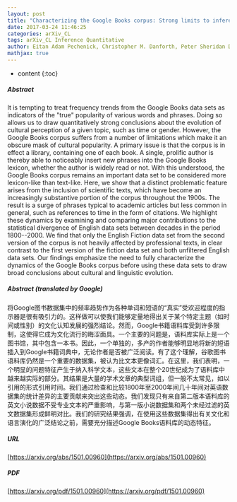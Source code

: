 ```yaml
---
layout: post
title: "Characterizing the Google Books corpus: Strong limits to inferences of socio-cultural and linguistic evolution"
date: 2017-03-24 11:46:25
categories: arXiv_CL
tags: arXiv_CL Inference Quantitative
author: Eitan Adam Pechenick, Christopher M. Danforth, Peter Sheridan Dodds
mathjax: true
---
```


* content
{:toc}

##### Abstract
It is tempting to treat frequency trends from the Google Books data sets as indicators of the "true" popularity of various words and phrases. Doing so allows us to draw quantitatively strong conclusions about the evolution of cultural perception of a given topic, such as time or gender. However, the Google Books corpus suffers from a number of limitations which make it an obscure mask of cultural popularity. A primary issue is that the corpus is in effect a library, containing one of each book. A single, prolific author is thereby able to noticeably insert new phrases into the Google Books lexicon, whether the author is widely read or not. With this understood, the Google Books corpus remains an important data set to be considered more lexicon-like than text-like. Here, we show that a distinct problematic feature arises from the inclusion of scientific texts, which have become an increasingly substantive portion of the corpus throughout the 1900s. The result is a surge of phrases typical to academic articles but less common in general, such as references to time in the form of citations. We highlight these dynamics by examining and comparing major contributions to the statistical divergence of English data sets between decades in the period 1800--2000. We find that only the English Fiction data set from the second version of the corpus is not heavily affected by professional texts, in clear contrast to the first version of the fiction data set and both unfiltered English data sets. Our findings emphasize the need to fully characterize the dynamics of the Google Books corpus before using these data sets to draw broad conclusions about cultural and linguistic evolution.

##### Abstract (translated by Google)
将Google图书数据集中的频率趋势作为各种单词和短语的“真实”受欢迎程度的指示器是很有吸引力的。这样做可以使我们能够定量地得出关于某个特定主题（如时间或性别）的文化认知发展的强烈结论。然而，Google书籍语料库受到许多限制，这使得它成为文化流行的晦涩面具。一个主要的问题是，语料库实际上是一个图书馆，其中包含一本书。因此，一个单独的，多产的作者能够明显地将新的短语插入到Google书籍词典中，无论作者是否被广泛阅读。有了这个理解，谷歌图书语料库仍然是一个重要的数据集，被认为比文本更像词汇。在这里，我们表明，一个明显的问题特征产生于纳入科学文本，这些文本在整个20世纪成为了语料库中越来越实际的部分。其结果是大量的学术文章的典型词组，但一般不太常见，如以引用的形式引用时间。我们通过检查和比较1800年至2000年间几十年间对英语数据集的统计差异的主要贡献来突出这些动态。我们发现只有来自第二版本语料库的英文小说数据不受专业文本的严重影响，与第一版小说数据集和两个未经过滤的英文数据集形成鲜明对比。我们的研究结果强调，在使用这些数据集得出有关文化和语言演化的广泛结论之前，需要充分描述Google Books语料库的动态特征。

##### URL
[https://arxiv.org/abs/1501.00960](https://arxiv.org/abs/1501.00960)

##### PDF
[https://arxiv.org/pdf/1501.00960](https://arxiv.org/pdf/1501.00960)

